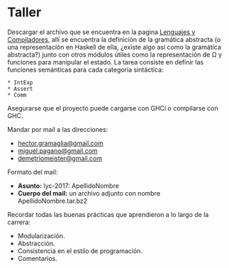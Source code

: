 Taller
======

Descargar el archivo que se encuentra en la pagina [Lenguajes y Compiladores], allí se encuentra la definición de la gramática abstracta (o una representación en Haskell de ella, ¿existe algo así como la gramática abstracta?) junto con otros módulos útiles como la representación de Ω y funciones para manipular el estado.
La tarea consiste en definir las funciones semánticas para cada categoría sintáctica:

    * IntExp
    * Assert
    * Comm

Asegurarse que el proyecto puede cargarse con GHCi o compilarse con GHC.

Mandar por mail a las direcciones:

* hector.gramaglia@gmail.com
* miguel.pagano@gmail.com
* demetriomeister@gmail.com

Formato del mail:

* **Asunto:** lyc-2017: ApellidoNombre
* **Cuerpo del mail:** un archivo adjunto con nombre ApellidoNombre.tar.bz2

Recordar todas las buenas prácticas que aprendieron a lo largo de la carrera:

* Modularización.
* Abstracción.
* Consistencia en el estilo de programación.
* Comentarios.

[Lenguajes y Compiladores]: https://cs.famaf.unc.edu.ar/wiki/compiladores/main
